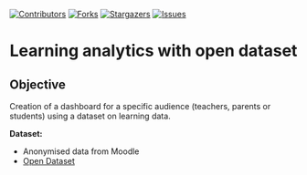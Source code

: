 <!-- PROJECT SHIELDS -->
[![Contributors][contributors-shield]][contributors-url]
[![Forks][forks-shield]][forks-url]
[![Stargazers][stars-shield]][stars-url]
[![Issues][issues-shield]][issues-url]

<h1 align=center>Learning analytics with open dataset </h1>

<h2>Objective</h2>
Creation of a dashboard for a specific audience (teachers, parents or students) using a dataset on learning data.

<b>Dataset:</b> 
* Anonymised data from Moodle
* <a href=https://analyse.kmi.open.ac.uk/open_dataset>Open Dataset</a>

<!-- MARKDOWN LINKS & IMAGES -->
[contributors-shield]: https://img.shields.io/github/contributors/clementmariebrisson/learning-analytics-open-dataset.svg?style=for-the-badge
[contributors-url]: https://github.com/clementmariebrisson/learning-analytics-open-dataset/graphs/contributors
[forks-shield]: https://img.shields.io/github/forks/clementmariebrisson/learning-analytics-open-dataset.svg?style=for-the-badge
[forks-url]: https://github.com/clementmariebrisson/learning-analytics-open-dataset/network/members
[stars-shield]: https://img.shields.io/github/stars/clementmariebrisson/learning-analytics-open-dataset.svg?style=for-the-badge
[stars-url]: https://github.com/clementmariebrisson/learning-analytics-open-dataset/stargazers
[issues-shield]: https://img.shields.io/github/issues/clementmariebrisson/learning-analytics-open-dataset.svg?style=for-the-badge
[issues-url]: https://github.com/clementmariebrisson/learning-analytics-open-dataset/issues
